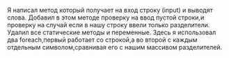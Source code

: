 Я написал метод который получает на вход строку (input) и выводят слова.
Добавил в этом методе проверку на ввод пустой строки,и проверку на случай если в нашу строку ввели только разделители.
Удалил все cтатические методы и переменные.
Здесь я использовал  два foreach,первый работает со строкой,а во второй с каждым отдельным символом,сравнивая его с нашим массивом разделителей.

